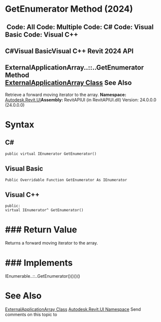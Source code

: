 # GetEnumerator Method (2024)

﻿
 Code: All Code: Multiple Code: C# Code: Visual Basic Code: Visual C++   
---  
C#Visual BasicVisual C++
Revit 2024 API  
---  
ExternalApplicationArray..::..GetEnumerator Method   
[ExternalApplicationArray Class](5388ad7c-8963-37c7-e021-d0155edccb7a.md "ExternalApplicationArray Class") See Also  
---  
Retrieve a forward moving iterator to the array.
**Namespace:** [Autodesk.Revit.UI](e86fd90a-8957-02a6-da7f-ced248966e3e.md "Autodesk.Revit.UI Namespace")**Assembly:** RevitAPIUI (in RevitAPIUI.dll) Version: 24.0.0.0 (24.0.0.0)
# Syntax
C#  
---  
```text
public virtual IEnumerator GetEnumerator()
```
  
Visual Basic  
---  
```text
Public Overridable Function GetEnumerator As IEnumerator
```
  
Visual C++  
---  
```text
public:
virtual IEnumerator^ GetEnumerator()
```
  
# ### Return Value
Returns a forward moving iterator to the array.
# ### Implements
IEnumerable..::..GetEnumerator()()()()
# See Also
[ExternalApplicationArray Class](5388ad7c-8963-37c7-e021-d0155edccb7a.md "ExternalApplicationArray Class")
[Autodesk.Revit.UI Namespace](e86fd90a-8957-02a6-da7f-ced248966e3e.md "Autodesk.Revit.UI Namespace")
Send comments on this topic to 